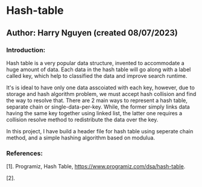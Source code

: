# Hash-table
## Author: Harry Nguyen (created 08/07/2023)

### Introduction:
Hash table is a very popular data structure, invented to accommodate a huge amount of data. Each data in the hash table will go along with a label called key, which help to classified the data and improve search runtime.

It's is ideal to have only one data asscoiated with each key, however, due to storage and hash algorithm problem, we must accept hash collision and find the way to resolve that. There are 2 main ways to represent a hash table, separate chain or single-data-per-key. While, the former simply links data having the same key together using linked list, the latter one requires a collision resolve method to redistribute the data over the key.

In this project, I have build a header file for hash table using seperate chain method, and a simple hashing algorithm based on modulua.

### References:
[1]. Programiz, Hash Table, https://www.programiz.com/dsa/hash-table.

[2]. 

